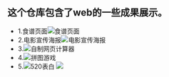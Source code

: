 ## 这个仓库包含了web的一些成果展示。

* 1.食谱页面![食谱页面](https://github.com/YYPyyp/web_result/blob/master/web/recipe.png)
* 2.电影宣传海报![电影宣传海报](https://github.com/YYPyyp/web_result/blob/master/web/generaloverview.png)
* 3.![自制网页计算器](https://github.com/YYPyyp/web_result/blob/master/web/calculator.png)
* 4.![拼图游戏](https://github.com/YYPyyp/web_result/blob/master/web/STARWAR.jpg)
* 5.![520表白](https://github.com/YYPyyp/web_result/blob/master/web/520_1.png)
    ![](https://github.com/YYPyyp/web_result/blob/master/web/520_2.png)
